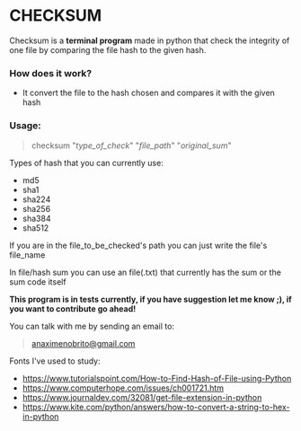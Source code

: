 # CHECKSUM

Checksum is a **terminal program** made in python that check the integrity of one file by comparing the file hash to the given hash.

### How does it work?
 * It convert the file to the hash chosen and compares it with the given hash

### Usage:
  > checksum "*type_of_check*" "*file_path*" "*original_sum*"

Types of hash that you can currently use:
 - md5
 - sha1
 - sha224
 - sha256
 - sha384
 - sha512

If you are in the file_to_be_checked's path you can just write the file's file_name

In file/hash sum you can use an file(.txt) that currently has the sum or the sum code itself

**This program is in tests currently, if you have suggestion let me know ;), if you want to contribute go ahead!**

You can talk with me by sending an email to: 
  > anaximenobrito@gmail.com

Fonts I've used to study:
 - https://www.tutorialspoint.com/How-to-Find-Hash-of-File-using-Python
 - https://www.computerhope.com/issues/ch001721.htm
 - https://www.journaldev.com/32081/get-file-extension-in-python
 - https://www.kite.com/python/answers/how-to-convert-a-string-to-hex-in-python
